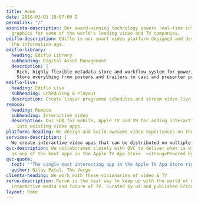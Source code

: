 ```yaml
---
title: Home
date: 2016-03-01 18:07:00 Z
permalink: "/"
axonista-description: Our award-winning technology powers real-time interactive video
  graphics for some of the world's leading video and TV companies.
ediflo-description: Ediflo is our smart video platform designed and developed for
  the information age.
ediflo-library:
  heading: Ediflo Library
  subheading: Digital Asset Management
  description: |
    Rich, highly flexible metadata store and workflow system for powering video apps. Configure sources from other in house systems and social networks or create your own.
    Store everything from posters and trailers to cast and presenter profiles and any content you want to associate with your videos like images, profiles, products and blogs.
ediflo-live:
  heading: Ediflo Live
  subheading: Scheduling & Playout
  description: Create linear programme schedules,and stream video live or on demand.
remoco:
  heading: Remoco
  subheading: Interactive Video
  description: Our SDK for mobile, Apple TV and VR for adding interactive elements
    into existing video apps.
platforms-heading: We design and build awesome video experiences on these platforms
services-description: |
  We create interactive video apps that can be distributed on multiple platforms and managed by TV producers.
qvc-description: We collaborated closely with QVC to deliver what is widely lauded
  as one of the best apps in the Apple TV App Store. <strong>Powered by Ediflo.</strong>
qvc-quote:
  text: '"The single most interesting app in the Apple TV App Store right now"'
  author: Nilay Patel, The Verge
clients-heading: We work with these visionaries of video & TV
rerun-description: Rerun is the best way to keep up with the world of digital storytelling,
  interactive media and future of TV. Curated by us and published Fridays!
layout: home
---
```


